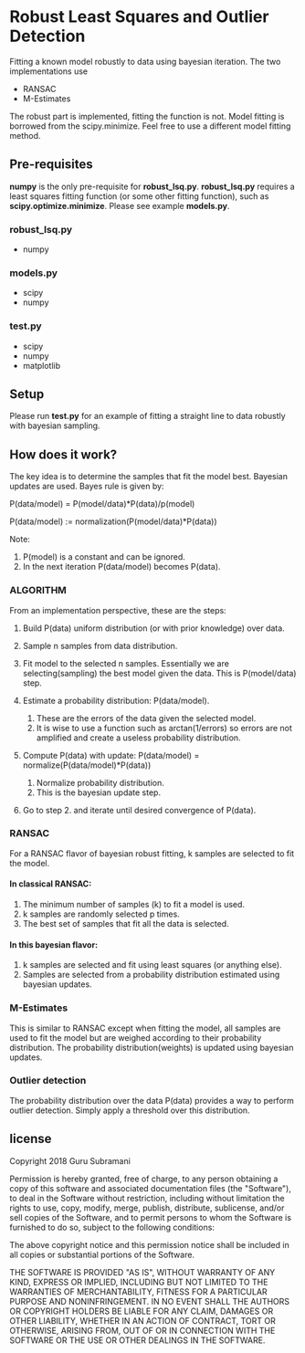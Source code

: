 # Robust Least Squares and Outlier Detection
Fitting a known model robustly to data using bayesian iteration. The two implementations use
* RANSAC
* M-Estimates

The robust part is implemented, fitting the function is not. Model 
fitting is borrowed from the scipy.minimize. Feel free to use a different model fitting method.  

## Pre-requisites
**numpy** is the only pre-requisite for **robust_lsq.py**.
**robust_lsq.py** requires a least squares fitting function
(or some other fitting function), 
such as **scipy.optimize.minimize**. Please see example
**models.py**. 

### robust_lsq.py
* numpy

### models.py
* scipy
* numpy

### test.py
* scipy
* numpy
* matplotlib

## Setup
Please run **test.py** for an example of fitting a straight line
to data robustly with bayesian sampling. 

## How does it work? 
The key idea is to determine the samples that fit the model best. 
Bayesian updates are used. Bayes rule is given by: 

P(data/model) = P(model/data)*P(data)/p(model)

P(data/model) := normalization(P(model/data)*P(data))

Note:
1. P(model) is a constant and can be ignored. 
1. In the next iteration P(data/model) becomes P(data).

### ALGORITHM
From an implementation perspective, these are the steps: 
1. Build P(data) uniform distribution (or with prior knowledge) over data. 
1. Sample n samples from data distribution. 
1. Fit model to the selected n samples. 
Essentially we are selecting(sampling) the best model given the data. 
This is P(model/data) step. 
1. Estimate a probability distribution: P(data/model). 
    1. These are the errors of the data given the selected model. 
    1. It is wise to use a function such as arctan(1/errors)
    so errors are not amplified and create a useless probability distribution.
    
1. Compute P(data) with update: P(data/model) = normalize(P(data/model)*P(data)) 
    1. Normalize probability distribution. 
    1. This is the bayesian update step. 
    
1. Go to step 2. and iterate until desired convergence of P(data).  


### RANSAC
For a RANSAC flavor of bayesian robust fitting, k samples are selected to fit the model.
#### In classical RANSAC:
1. The minimum number of samples (k) to fit a model is used.
1. k samples are randomly selected p times.  
1. The best set of samples that fit all the data is selected.   

#### In this bayesian flavor:
1. k samples are selected and fit using least squares (or anything else). 
1. Samples are selected from a probability distribution estimated using bayesian updates. 

### M-Estimates
This is similar to RANSAC except when fitting the model, all samples are used to
fit the model but are weighed according to their probability distribution. 
The probability distribution(weights) is updated using bayesian updates. 
 
### Outlier detection
 The probability distribution over the data P(data) provides a way to 
 perform outlier detection. Simply apply a threshold over this distribution. 


## license
Copyright 2018 Guru Subramani

Permission is hereby granted, free of charge, 
to any person obtaining a copy of this software and 
associated documentation files (the "Software"), 
to deal in the Software without restriction, 
including without limitation the rights to use, copy, 
modify, merge, publish, distribute, sublicense, 
and/or sell copies of the Software, 
and to permit persons to whom the Software 
is furnished to do so, subject to the following 
conditions:

The above copyright notice and this permission 
notice shall be included in all copies or substantial 
portions of the Software.

THE SOFTWARE IS PROVIDED "AS IS", 
WITHOUT WARRANTY OF ANY KIND, EXPRESS OR IMPLIED, 
INCLUDING BUT NOT LIMITED TO THE WARRANTIES OF 
MERCHANTABILITY, FITNESS FOR A PARTICULAR PURPOSE 
AND NONINFRINGEMENT. IN NO EVENT SHALL THE AUTHORS 
OR COPYRIGHT HOLDERS BE LIABLE FOR ANY CLAIM, 
DAMAGES OR OTHER LIABILITY, WHETHER IN AN ACTION 
OF CONTRACT, TORT OR OTHERWISE, ARISING FROM, 
OUT OF OR IN CONNECTION WITH THE SOFTWARE OR THE 
USE OR OTHER DEALINGS IN THE SOFTWARE.


